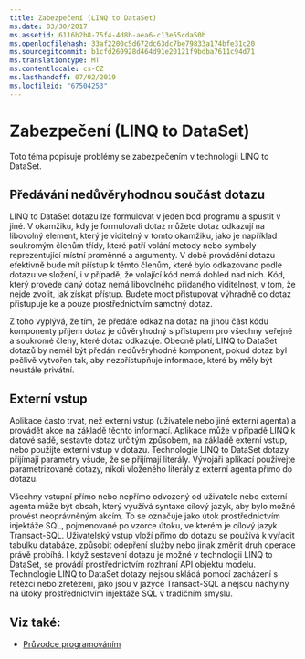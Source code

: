 ```yaml
---
title: Zabezpečení (LINQ to DataSet)
ms.date: 03/30/2017
ms.assetid: 6116b2b8-75f4-4d8b-aea6-c13e55cda50b
ms.openlocfilehash: 33af2200c5d672dc63dc7be79833a174bfe31c20
ms.sourcegitcommit: b1cfd260928d464d91e20121f9bdba7611c94d71
ms.translationtype: MT
ms.contentlocale: cs-CZ
ms.lasthandoff: 07/02/2019
ms.locfileid: "67504253"
---
```

# <a name="security-linq-to-dataset"></a>Zabezpečení (LINQ to DataSet)
Toto téma popisuje problémy se zabezpečením v technologii LINQ to DataSet.  
  
## <a name="passing-a-query-to-an-untrusted-component"></a>Předávání nedůvěryhodnou součást dotazu  
 LINQ to DataSet dotazu lze formulovat v jeden bod programu a spustit v jiné. V okamžiku, kdy je formulovali dotaz můžete dotaz odkazují na libovolný element, který je viditelný v tomto okamžiku, jako je například soukromým členům třídy, které patří volání metody nebo symboly reprezentující místní proměnné a argumenty. V době provádění dotazu efektivně bude mít přístup k těmto členům, které bylo odkazováno podle dotazu ve složení, i v případě, že volající kód nemá dohled nad nich. Kód, který provede daný dotaz nemá libovolného přidaného viditelnost, v tom, že nejde zvolit, jak získat přístup. Budete moct přistupovat výhradně co dotaz přistupuje ke a pouze prostřednictvím samotný dotaz.  
  
 Z toho vyplývá, že tím, že předáte odkaz na dotaz na jinou část kódu komponenty příjem dotaz je důvěryhodný s přístupem pro všechny veřejné a soukromé členy, které dotaz odkazuje. Obecně platí, LINQ to DataSet dotazů by neměl být předán nedůvěryhodné komponent, pokud dotaz byl pečlivě vytvořen tak, aby nezpřístupňuje informace, které by měly být neustále privátní.  
  
## <a name="external-input"></a>Externí vstup  
 Aplikace často trvat, než externí vstup (uživatele nebo jiné externí agenta) a provádět akce na základě těchto informací.  Aplikace může v případě LINQ k datové sadě, sestavte dotaz určitým způsobem, na základě externí vstup, nebo použijte externí vstup v dotazu. Technologie LINQ to DataSet dotazy přijímají parametry všude, že se přijímají literály. Vývojáři aplikací používejte parametrizované dotazy, nikoli vloženého literály z externí agenta přímo do dotazu.  
  
 Všechny vstupní přímo nebo nepřímo odvozený od uživatele nebo externí agenta může být obsah, který využívá syntaxe cílový jazyk, aby bylo možné provést neoprávněným akcím. To se označuje jako útok prostřednictvím injektáže SQL, pojmenované po vzorce útoku, ve kterém je cílový jazyk Transact-SQL. Uživatelský vstup vloží přímo do dotazu se používá k vyřadit tabulku databáze, způsobit odepření služby nebo jinak změnit druh operace právě probíhá. I když sestavení dotazu je možné v technologii LINQ to DataSet, se provádí prostřednictvím rozhraní API objektu modelu. Technologie LINQ to DataSet dotazy nejsou skládá pomocí zacházení s řetězci nebo zřetězení, jako jsou v jazyce Transact-SQL a nejsou náchylný na útoky prostřednictvím injektáže SQL v tradičním smyslu.  
  
## <a name="see-also"></a>Viz také:

- [Průvodce programováním](../../../../docs/framework/data/adonet/programming-guide-linq-to-dataset.md)
